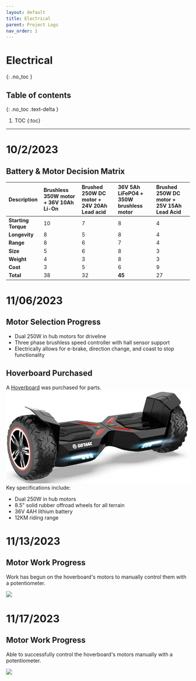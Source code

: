 ```yaml
---
layout: default
title: Electrical
parent: Project Logs
nav_order: 1
---
```

# Electrical
{: .no_toc }

## Table of contents
{: .no_toc .text-delta }

1. TOC
{:toc}
---

# 10/2/2023
## Battery & Motor Decision Matrix

| Description | Brushless 350W motor + 36V 10Ah Li-On | Brushed 250W DC motor + 24V 20Ah Lead acid | 36V 5Ah LiFePO4 +  350W brushless motor | Brushed 250W DC motor + 25V 15Ah Lead Acid |
|:--------------------|:-------------------|:-------------------|:-------------------|:--------------------|
| **Starting Torque** | 10 | 7 | 8 | 4 |
| **Longevity** | 8 | 5 | 8 | 4 |
| **Range** | 8 | 6 | 7 | 4 |
| **Size** | 5 | 6 | 8 | 3 |
| **Weight** | 4 | 3 | 8 | 3 |
| **Cost** | 3 | 5 | 6 | 9 |
| **Total** | 38 | 32 | **45** | 27 |

# 11/06/2023
## Motor Selection Progress
* Dual 250W in hub motors for driveline
* Three phase brushless speed controller with hall sensor support
* Electrically allows for e-brake, direction change, and coast to stop functionality

## Hoverboard Purchased
A [Hoverboard](https://www.amazon.ca/dp/B09NDKKBH8?language=en-CA&ref_=cm_sw_r_apin_dp_FCHVW3Y5VHK1D3ENJAW9&th=1) was purchased for parts.
![](../../assets/images/hoverboardNew.png)
Key specifications include:
* Dual 250W in hub motors
* 8.5" solid rubber offroad wheels for all terrain
* 36V 4AH lithium battery
* 12KM riding range

# 11/13/2023
## Motor Work Progress
Work has begun on the hoverboard's motors to manually control them with a potentiometer.

![](../../assets/images/hoverboardWorkStarts.png)

# 11/17/2023
## Motor Work Progress
Able to successfully control the hoverboard's motors manually with a potentiometer.

![](../../assets/images/hoverboardWorkMotorControl.gif)
